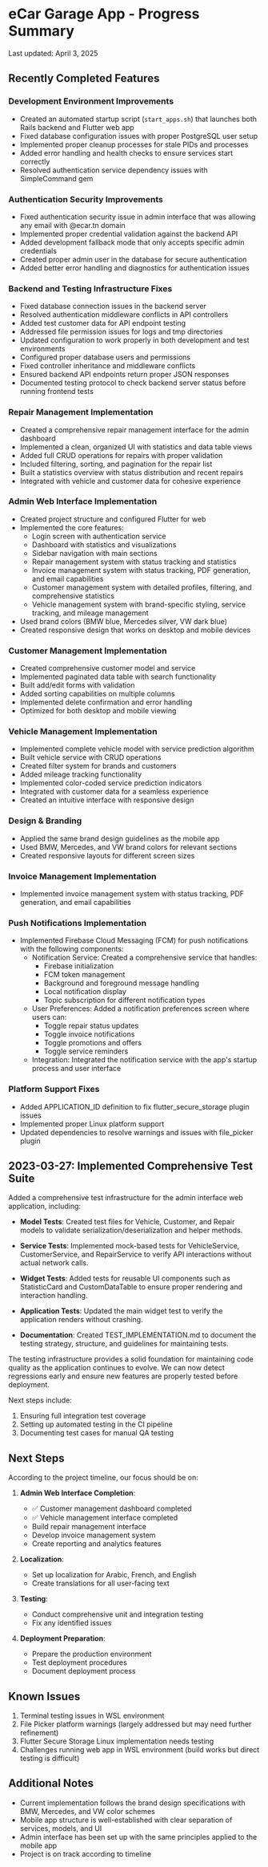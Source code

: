 # eCar Garage App - Progress Summary

Last updated: April 3, 2025

## Recently Completed Features

### Development Environment Improvements
- Created an automated startup script (`start_apps.sh`) that launches both Rails backend and Flutter web app
- Fixed database configuration issues with proper PostgreSQL user setup
- Implemented proper cleanup processes for stale PIDs and processes
- Added error handling and health checks to ensure services start correctly
- Resolved authentication service dependency issues with SimpleCommand gem

### Authentication Security Improvements
- Fixed authentication security issue in admin interface that was allowing any email with @ecar.tn domain
- Implemented proper credential validation against the backend API
- Added development fallback mode that only accepts specific admin credentials
- Created proper admin user in the database for secure authentication
- Added better error handling and diagnostics for authentication issues

### Backend and Testing Infrastructure Fixes
- Fixed database connection issues in the backend server
- Resolved authentication middleware conflicts in API controllers
- Added test customer data for API endpoint testing
- Addressed file permission issues for logs and tmp directories
- Updated configuration to work properly in both development and test environments
- Configured proper database users and permissions
- Fixed controller inheritance and middleware conflicts
- Ensured backend API endpoints return proper JSON responses
- Documented testing protocol to check backend server status before running frontend tests

### Repair Management Implementation
- Created a comprehensive repair management interface for the admin dashboard
- Implemented a clean, organized UI with statistics and data table views
- Added full CRUD operations for repairs with proper validation
- Included filtering, sorting, and pagination for the repair list
- Built a statistics overview with status distribution and recent repairs
- Integrated with vehicle and customer data for cohesive experience

### Admin Web Interface Implementation
- Created project structure and configured Flutter for web
- Implemented the core features:
  - Login screen with authentication service
  - Dashboard with statistics and visualizations
  - Sidebar navigation with main sections
  - Repair management system with status tracking and statistics
  - Invoice management system with status tracking, PDF generation, and email capabilities
  - Customer management system with detailed profiles, filtering, and comprehensive statistics
  - Vehicle management system with brand-specific styling, service tracking, and mileage management
- Used brand colors (BMW blue, Mercedes silver, VW dark blue)
- Created responsive design that works on desktop and mobile devices

### Customer Management Implementation
- Created comprehensive customer model and service
- Implemented paginated data table with search functionality
- Built add/edit forms with validation
- Added sorting capabilities on multiple columns
- Implemented delete confirmation and error handling
- Optimized for both desktop and mobile viewing

### Vehicle Management Implementation
- Implemented complete vehicle model with service prediction algorithm
- Built vehicle service with CRUD operations
- Created filter system for brands and customers
- Added mileage tracking functionality
- Implemented color-coded service prediction indicators
- Integrated with customer data for a seamless experience
- Created an intuitive interface with responsive design

### Design & Branding
- Applied the same brand design guidelines as the mobile app
- Used BMW, Mercedes, and VW brand colors for relevant sections
- Created responsive layouts for different screen sizes

### Invoice Management Implementation
- Implemented invoice management system with status tracking, PDF generation, and email capabilities

### Push Notifications Implementation
- Implemented Firebase Cloud Messaging (FCM) for push notifications with the following components:
  - Notification Service: Created a comprehensive service that handles:
    - Firebase initialization
    - FCM token management
    - Background and foreground message handling
    - Local notification display
    - Topic subscription for different notification types
  - User Preferences: Added a notification preferences screen where users can:
    - Toggle repair status updates
    - Toggle invoice notifications
    - Toggle promotions and offers
    - Toggle service reminders
  - Integration: Integrated the notification service with the app's startup process and user interface

### Platform Support Fixes
- Added APPLICATION_ID definition to fix flutter_secure_storage plugin issues
- Implemented proper Linux platform support
- Updated dependencies to resolve warnings and issues with file_picker plugin

## 2023-03-27: Implemented Comprehensive Test Suite

Added a comprehensive test infrastructure for the admin interface web application, including:

- **Model Tests**: Created test files for Vehicle, Customer, and Repair models to validate serialization/deserialization and helper methods.
  
- **Service Tests**: Implemented mock-based tests for VehicleService, CustomerService, and RepairService to verify API interactions without actual network calls.
  
- **Widget Tests**: Added tests for reusable UI components such as StatisticCard and CustomDataTable to ensure proper rendering and interaction handling.
  
- **Application Tests**: Updated the main widget test to verify the application renders without crashing.
  
- **Documentation**: Created TEST_IMPLEMENTATION.md to document the testing strategy, structure, and guidelines for maintaining tests.

The testing infrastructure provides a solid foundation for maintaining code quality as the application continues to evolve. We can now detect regressions early and ensure new features are properly tested before deployment.

Next steps include:
1. Ensuring full integration test coverage
2. Setting up automated testing in the CI pipeline
3. Documenting test cases for manual QA testing

## Next Steps

According to the project timeline, our focus should be on:

1. **Admin Web Interface Completion**:
   - ✅ Customer management dashboard completed
   - ✅ Vehicle management interface completed
   - Build repair management interface
   - Develop invoice management system
   - Create reporting and analytics features

2. **Localization**:
   - Set up localization for Arabic, French, and English
   - Create translations for all user-facing text

3. **Testing**:
   - Conduct comprehensive unit and integration testing
   - Fix any identified issues

4. **Deployment Preparation**:
   - Prepare the production environment
   - Test deployment procedures
   - Document deployment process

## Known Issues

1. Terminal testing issues in WSL environment
2. File Picker platform warnings (largely addressed but may need further refinement)
3. Flutter Secure Storage Linux implementation needs testing
4. Challenges running web app in WSL environment (build works but direct testing is difficult)

## Additional Notes

- Current implementation follows the brand design specifications with BMW, Mercedes, and VW color schemes
- Mobile app structure is well-established with clear separation of services, models, and UI
- Admin interface has been set up with the same principles applied to the mobile app
- Project is on track according to timeline 